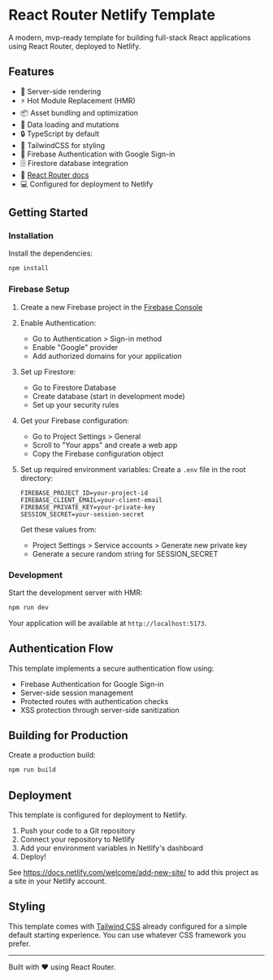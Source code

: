 # React Router Netlify Template

A modern, mvp-ready template for building full-stack React applications using React Router,
deployed to Netlify.

## Features

- 🚀 Server-side rendering
- ⚡️ Hot Module Replacement (HMR)
- 📦 Asset bundling and optimization
- 🔄 Data loading and mutations
- 🔒 TypeScript by default
- 🎉 TailwindCSS for styling
- 📖 Firebase Authentication with Google Sign-in
- 🗄️ Firestore database integration
- 📖 [React Router docs](https://reactrouter.com/)
- 💻 Configured for deployment to Netlify

## Getting Started

### Installation

Install the dependencies:

```bash
npm install
```

### Firebase Setup

1. Create a new Firebase project in the [Firebase Console](https://console.firebase.google.com/)
2. Enable Authentication:
   - Go to Authentication > Sign-in method
   - Enable "Google" provider
   - Add authorized domains for your application

3. Set up Firestore:
   - Go to Firestore Database
   - Create database (start in development mode)
   - Set up your security rules

4. Get your Firebase configuration:
   - Go to Project Settings > General
   - Scroll to "Your apps" and create a web app
   - Copy the Firebase configuration object

5. Set up required environment variables:
   Create a `.env` file in the root directory:
   ```
   FIREBASE_PROJECT_ID=your-project-id
   FIREBASE_CLIENT_EMAIL=your-client-email
   FIREBASE_PRIVATE_KEY=your-private-key
   SESSION_SECRET=your-session-secret
   ```

   Get these values from:
   - Project Settings > Service accounts > Generate new private key
   - Generate a secure random string for SESSION_SECRET

### Development

Start the development server with HMR:

```bash
npm run dev
```

Your application will be available at `http://localhost:5173`.

## Authentication Flow

This template implements a secure authentication flow using:
- Firebase Authentication for Google Sign-in
- Server-side session management
- Protected routes with authentication checks
- XSS protection through server-side sanitization

## Building for Production

Create a production build:

```bash
npm run build
```

## Deployment

This template is configured for deployment to Netlify.

1. Push your code to a Git repository
2. Connect your repository to Netlify
3. Add your environment variables in Netlify's dashboard
4. Deploy!

See <https://docs.netlify.com/welcome/add-new-site/> to add this project as a site
in your Netlify account.

## Styling

This template comes with [Tailwind CSS](https://tailwindcss.com/) already configured for a simple default starting experience. You can use whatever CSS framework you prefer.

---

Built with ❤️ using React Router.
